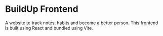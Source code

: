 # BuildUp Frontend

A website to track notes, habits and become a better person. This frontend is built using React and bundled using Vite.
